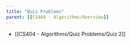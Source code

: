 ```yaml
---
title: "Quiz Problems"
parent: [[CS404 - Algorithms/Overview]]
---
```


* [[CS404 - Algorithms/Quiz Problems/Quiz 2]]